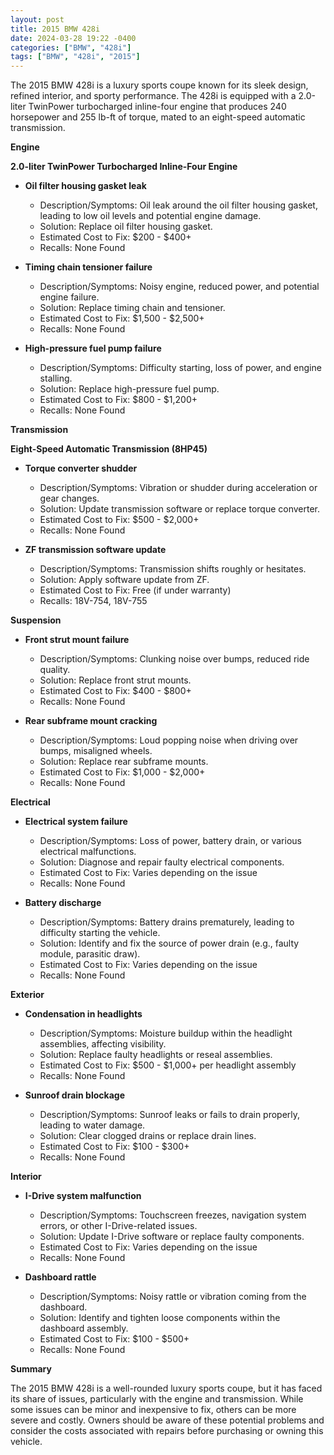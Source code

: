 ```yaml
---
layout: post
title: 2015 BMW 428i
date: 2024-03-28 19:22 -0400
categories: ["BMW", "428i"]
tags: ["BMW", "428i", "2015"]
---
```

The 2015 BMW 428i is a luxury sports coupe known for its sleek design, refined interior, and sporty performance. The 428i is equipped with a 2.0-liter TwinPower turbocharged inline-four engine that produces 240 horsepower and 255 lb-ft of torque, mated to an eight-speed automatic transmission.

**Engine**

**2.0-liter TwinPower Turbocharged Inline-Four Engine**

* **Oil filter housing gasket leak**
  * Description/Symptoms: Oil leak around the oil filter housing gasket, leading to low oil levels and potential engine damage.
  * Solution: Replace oil filter housing gasket.
  * Estimated Cost to Fix: $200 - $400+
  * Recalls: None Found

* **Timing chain tensioner failure**
  * Description/Symptoms: Noisy engine, reduced power, and potential engine failure.
  * Solution: Replace timing chain and tensioner.
  * Estimated Cost to Fix: $1,500 - $2,500+
  * Recalls: None Found

* **High-pressure fuel pump failure**
  * Description/Symptoms: Difficulty starting, loss of power, and engine stalling.
  * Solution: Replace high-pressure fuel pump.
  * Estimated Cost to Fix: $800 - $1,200+
  * Recalls: None Found

**Transmission**

**Eight-Speed Automatic Transmission (8HP45)**

* **Torque converter shudder**
  * Description/Symptoms: Vibration or shudder during acceleration or gear changes.
  * Solution: Update transmission software or replace torque converter.
  * Estimated Cost to Fix: $500 - $2,000+
  * Recalls: None Found

* **ZF transmission software update**
  * Description/Symptoms: Transmission shifts roughly or hesitates.
  * Solution: Apply software update from ZF.
  * Estimated Cost to Fix: Free (if under warranty)
  * Recalls: 18V-754, 18V-755

**Suspension**

* **Front strut mount failure**
  * Description/Symptoms: Clunking noise over bumps, reduced ride quality.
  * Solution: Replace front strut mounts.
  * Estimated Cost to Fix: $400 - $800+
  * Recalls: None Found

* **Rear subframe mount cracking**
  * Description/Symptoms: Loud popping noise when driving over bumps, misaligned wheels.
  * Solution: Replace rear subframe mounts.
  * Estimated Cost to Fix: $1,000 - $2,000+
  * Recalls: None Found


**Electrical**

* **Electrical system failure**
  * Description/Symptoms: Loss of power, battery drain, or various electrical malfunctions.
  * Solution: Diagnose and repair faulty electrical components.
  * Estimated Cost to Fix: Varies depending on the issue
  * Recalls: None Found

* **Battery discharge**
  * Description/Symptoms: Battery drains prematurely, leading to difficulty starting the vehicle.
  * Solution: Identify and fix the source of power drain (e.g., faulty module, parasitic draw).
  * Estimated Cost to Fix: Varies depending on the issue
  * Recalls: None Found

**Exterior**

* **Condensation in headlights**
  * Description/Symptoms: Moisture buildup within the headlight assemblies, affecting visibility.
  * Solution: Replace faulty headlights or reseal assemblies.
  * Estimated Cost to Fix: $500 - $1,000+ per headlight assembly
  * Recalls: None Found

* **Sunroof drain blockage**
  * Description/Symptoms: Sunroof leaks or fails to drain properly, leading to water damage.
  * Solution: Clear clogged drains or replace drain lines.
  * Estimated Cost to Fix: $100 - $300+
  * Recalls: None Found

**Interior**

* **I-Drive system malfunction**
  * Description/Symptoms: Touchscreen freezes, navigation system errors, or other I-Drive-related issues.
  * Solution: Update I-Drive software or replace faulty components.
  * Estimated Cost to Fix: Varies depending on the issue
  * Recalls: None Found

* **Dashboard rattle**
  * Description/Symptoms: Noisy rattle or vibration coming from the dashboard.
  * Solution: Identify and tighten loose components within the dashboard assembly.
  * Estimated Cost to Fix: $100 - $500+
  * Recalls: None Found

**Summary**

The 2015 BMW 428i is a well-rounded luxury sports coupe, but it has faced its share of issues, particularly with the engine and transmission. While some issues can be minor and inexpensive to fix, others can be more severe and costly. Owners should be aware of these potential problems and consider the costs associated with repairs before purchasing or owning this vehicle.
